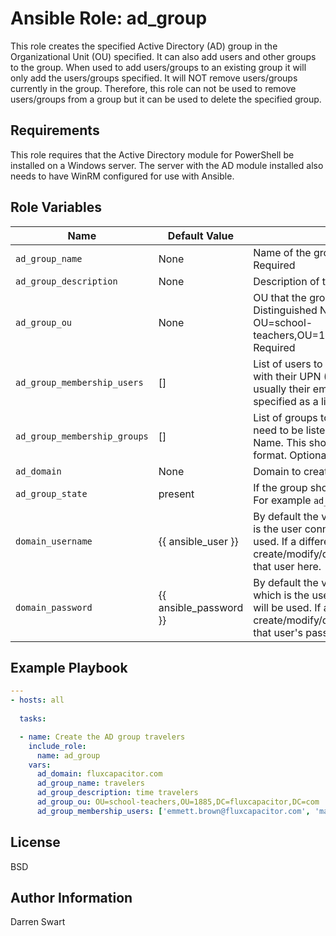 Ansible Role: ad_group
=========

This role creates the specified Active Directory (AD) group in the Organizational Unit (OU) specified.  It can also add users and other groups to the group.  When used to add users/groups to an existing group it will only add the users/groups specified.  It will NOT remove users/groups currently in the group.  Therefore, this role can not be used to remove users/groups from a group but it can be used to delete the specified group.

Requirements
------------

This role requires that the Active Directory module for PowerShell be installed on a Windows server.  The server with the AD module installed also needs to have WinRM configured for use with Ansible.

Role Variables
--------------

| Name           | Default Value | Description                        |
| -------------- | ------------- | -----------------------------------|
| `ad_group_name` | None | Name of the group in Active Directory. Required|
| `ad_group_description` | None | Description of the group. Optional|
| `ad_group_ou` | None | OU that the group is located in.  Needs to be in Distinguished Name Format. For example OU=school-teachers,OU=1885,DC=fluxcapacitor,DC=com.  Required |
| `ad_group_membership_users` | [] | List of users to add to the group.  Specify users with their UPN (UserPrincipalName) which is usually their email address.  This should be specified as a list in yaml format.  Optional |
| `ad_group_membership_groups` | [] | List of groups to add the the group.  Groups need to be listed with their Distinguished Name.  This should be specified as a list in yaml format.  Optional |
| `ad_domain` | None | Domain to create the group in. |
| `ad_group_state` | present | If the group should be deleted specify **absent**.  For example `ad_group_state=absent` |
| `domain_username` | {{ ansible_user }} | By default the value of {{ansible_user}} which is the user connecting through WinRM will be used.  If a different user is required to create/modify/delete the group then specify that user here. |
| `domain_password` | {{ ansible_password }} | By default the value of {{ansible_password}} which is the user connecting through WinRM will be used.  If a different user is required to create/modify/delete the group then specify that user's password here. |

Example Playbook
----------------

```yaml
---
- hosts: all
  
  tasks:

  - name: Create the AD group travelers
    include_role:
      name: ad_group
    vars:
      ad_domain: fluxcapacitor.com
      ad_group_name: travelers
      ad_group_description: time travelers
      ad_group_ou: OU=school-teachers,OU=1885,DC=fluxcapacitor,DC=com
      ad_group_membership_users: ['emmett.brown@fluxcapacitor.com', 'marty.mcfly@fluxcapacitor.com']
```

License
-------

BSD

Author Information
------------------

Darren Swart
